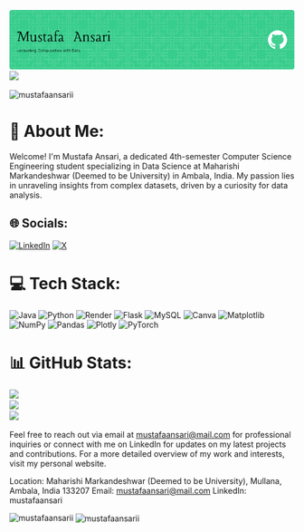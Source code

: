 [![Hello, world](github-header-image.png)]()
[![](https://visitcount.itsvg.in/api?id=mustafaansarii&icon=0&color=0)](https://visitcount.itsvg.in)

<!-- Proudly created with GPRM ( https://gprm.itsvg.in ) -->
<p align="left"> <img src="https://komarev.com/ghpvc/?username=mustafaansarii&label=Profile%20views&color=0e75b6&style=flat" alt="mustafaansarii" /> </p>


# 💫 About Me:
Welcome! I'm Mustafa Ansari, a dedicated 4th-semester Computer Science Engineering student specializing in Data Science at Maharishi Markandeshwar (Deemed to be University) in Ambala, India. My passion lies in unraveling insights from complex datasets, driven by a curiosity for data analysis.<br>


## 🌐 Socials:
[![LinkedIn](https://img.shields.io/badge/LinkedIn-%230077B5.svg?logo=linkedin&logoColor=white)](https://linkedin.com/in/mustafaansaari) [![X](https://img.shields.io/badge/X-black.svg?logo=X&logoColor=white)](https://x.com/mustafaansaari) 

# 💻 Tech Stack:
![Java](https://img.shields.io/badge/java-%23ED8B00.svg?style=for-the-badge&logo=openjdk&logoColor=white) ![Python](https://img.shields.io/badge/python-3670A0?style=for-the-badge&logo=python&logoColor=ffdd54) ![Render](https://img.shields.io/badge/Render-%46E3B7.svg?style=for-the-badge&logo=render&logoColor=white) ![Flask](https://img.shields.io/badge/flask-%23000.svg?style=for-the-badge&logo=flask&logoColor=white) ![MySQL](https://img.shields.io/badge/mysql-%2300000f.svg?style=for-the-badge&logo=mysql&logoColor=white) ![Canva](https://img.shields.io/badge/Canva-%2300C4CC.svg?style=for-the-badge&logo=Canva&logoColor=white) ![Matplotlib](https://img.shields.io/badge/Matplotlib-%23ffffff.svg?style=for-the-badge&logo=Matplotlib&logoColor=black) ![NumPy](https://img.shields.io/badge/numpy-%23013243.svg?style=for-the-badge&logo=numpy&logoColor=white) ![Pandas](https://img.shields.io/badge/pandas-%23150458.svg?style=for-the-badge&logo=pandas&logoColor=white) ![Plotly](https://img.shields.io/badge/Plotly-%233F4F75.svg?style=for-the-badge&logo=plotly&logoColor=white) ![PyTorch](https://img.shields.io/badge/PyTorch-%23EE4C2C.svg?style=for-the-badge&logo=PyTorch&logoColor=white)
# 📊 GitHub Stats:
![](https://github-readme-stats.vercel.app/api?username=mustafaansarii&theme=dark&hide_border=false&include_all_commits=false&count_private=false)<br/>
![](https://github-readme-streak-stats.herokuapp.com/?user=mustafaansarii&theme=dark&hide_border=false)<br/>
![](https://github-readme-stats.vercel.app/api/top-langs/?username=mustafaansarii&theme=dark&hide_border=false&include_all_commits=false&count_private=false&layout=compact)


Feel free to reach out via email at mustafaansari@mail.com for professional inquiries or connect with me on LinkedIn for updates on my latest projects and contributions. For a more detailed overview of my work and interests, visit my personal website.

Location: Maharishi Markandeshwar (Deemed to be University), Mullana, Ambala, India 133207
Email: mustafaansari@mail.com
LinkedIn: mustafaansari




<p><img align="left" src="https://github-readme-stats.vercel.app/api/top-langs?username=mustafaansarii&show_icons=true&locale=en&layout=compact" alt="mustafaansarii" /></p>

<p>&nbsp;<img align="center" src="https://github-readme-stats.vercel.app/api?username=mustafaansarii&show_icons=true&locale=en" alt="mustafaansarii" /></p>
